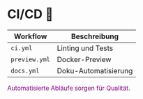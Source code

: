# CI/CD 🤖

| Workflow      | Beschreibung         |
| ------------- | -------------------- |
| `ci.yml`      | Linting und Tests    |
| `preview.yml` | Docker-Preview       |
| `docs.yml`    | Doku-Automatisierung |

<span style="color:purple">Automatisierte Abläufe sorgen für Qualität.</span>
